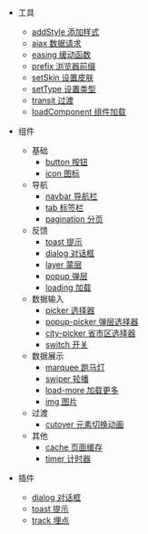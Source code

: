 - 工具

  - [addStyle 添加样式](src/tools/add-style/)
  - [ajax 数据请求](src/tools/ajax/)
  - [easing 缓动函数](src/tools/easing/)
  - [prefix 浏览器前缀](src/tools/prefix/)
  - [setSkin 设置皮肤](src/tools/set-skin/)
  - [setType 设置类型](src/tools/set-type/)
  - [transit 过渡](src/tools/transit/)
  - [loadComponent 组件加载](src/tools/load-component/)

- 组件

  - 基础
    - [button 按钮](src/components/button/)
    - [icon 图标](src/components/icon/)
  - 导航
    - [navbar 导航栏](src/components/navbar/)
    - [tab 标签栏](src/components/tab/)
    - [pagination 分页](src/components/pagination/)
  - 反馈
    - [toast 提示](src/components/toast/)
    - [dialog 对话框](src/components/dialog/)
    - [layer 蒙层](src/components/layer/)
    - [popup 弹层](src/components/popup/)
    - [loading 加载](src/components/loading/)
  - 数据输入
    - [picker 选择器](src/components/picker/)
    - [popup-picker 弹层选择器](src/components/popup-picker/)
    - [city-picker 省市区选择器](src/components/city-picker/)
    - [switch 开关](src/components/switch/)
  - 数据展示
    - [marquee 跑马灯](src/components/marquee/)
    - [swiper 轮播](src/components/swiper/)
    - [load-more 加载更多](src/components/load-more/)
    - [img 图片](src/components/img/)
  - 过渡
    - [cutover 元素切换动画](src/components/cutover/)
  - 其他
    - [cache 页面缓存](src/components/cache/)
    - [timer 计时器](src/components/timer/)

- 插件
  - [dialog 对话框](src/components/dialog/)
  - [toast 提示](src/components/toast/)
  - [track 埋点](src/plugins/track/)
